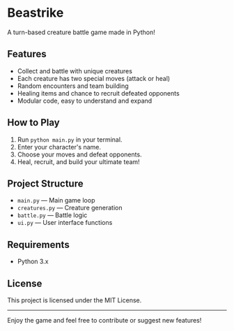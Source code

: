 # Beastrike

A turn-based creature battle game made in Python!

## Features
- Collect and battle with unique creatures
- Each creature has two special moves (attack or heal)
- Random encounters and team building
- Healing items and chance to recruit defeated opponents
- Modular code, easy to understand and expand

## How to Play
1. Run `python main.py` in your terminal.
2. Enter your character's name.
3. Choose your moves and defeat opponents.
4. Heal, recruit, and build your ultimate team!

## Project Structure
- `main.py` — Main game loop
- `creatures.py` — Creature generation
- `battle.py` — Battle logic
- `ui.py` — User interface functions

## Requirements
- Python 3.x

## License
This project is licensed under the MIT License.

---

Enjoy the game and feel free to contribute or suggest new features!
